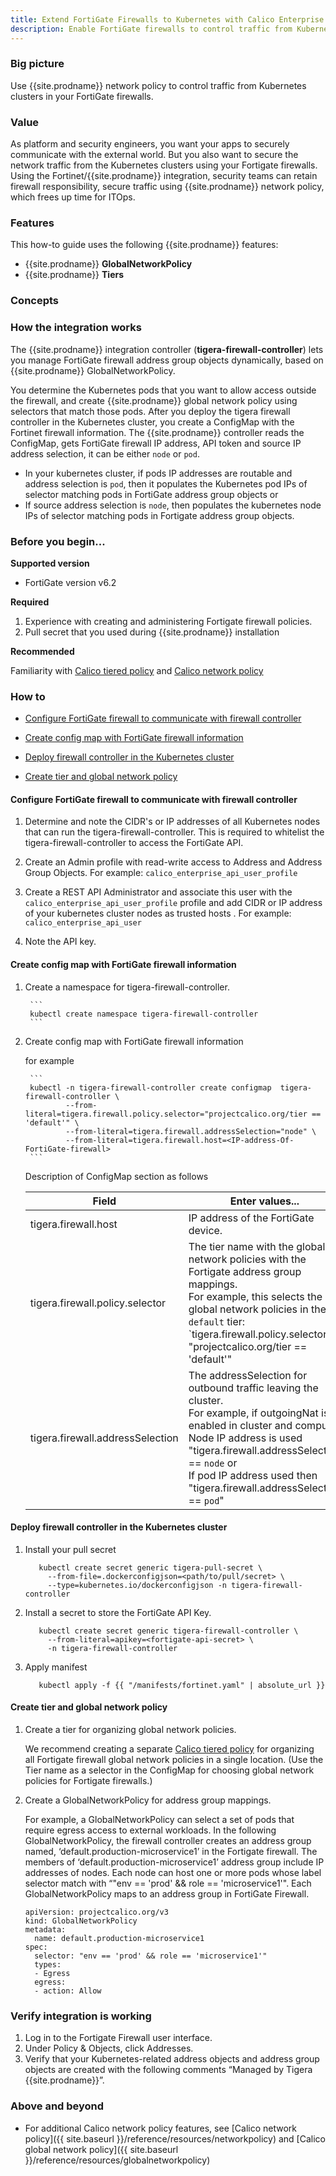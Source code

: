 ```yaml
---
title: Extend FortiGate Firewalls to Kubernetes with Calico Enterprise
description: Enable FortiGate firewalls to control traffic from Kubernetes workloads using Calico Enterprise network policy
---
```


### Big picture

Use {{site.prodname}} network policy to control traffic from Kubernetes clusters in your FortiGate firewalls.

### Value

As platform and security engineers, you want your apps to securely communicate with the external world. But you also want to secure the network traffic from the Kubernetes clusters using your Fortigate firewalls. Using the Fortinet/{{site.prodname}} integration, security teams can retain firewall responsibility, secure traffic using {{site.prodname}} network policy, which frees up time for ITOps.

### Features

This how-to guide uses the following {{site.prodname}} features:

- {{site.prodname}}  **GlobalNetworkPolicy**
- {{site.prodname}}  **Tiers**

### Concepts

### How the integration works

The {{site.prodname}} integration controller (**tigera-firewall-controller**) lets you manage FortiGate firewall address group objects dynamically, based on {{site.prodname}} GlobalNetworkPolicy.

You determine the Kubernetes pods that you want to allow access outside the firewall, and create {{site.prodname}} global network policy using selectors that match those pods. After you deploy the tigera firewall controller in the Kubernetes cluster, you create a ConfigMap with the Fortinet firewall information. The {{site.prodname}} controller reads the ConfigMap, gets FortiGate firewall IP address, API token and source IP address selection, it can be either `node` or `pod`.
- In your kubernetes cluster, if pods IP addresses are routable and address selection is `pod`, then it populates the Kubernetes pod IPs of selector matching pods in FortiGate address group objects or 
- If source address selection is `node`, then populates the kubernetes node IPs of selector matching pods in Fortigate address group objects.


### Before you begin...

**Supported version**
- FortiGate version v6.2

**Required**

1. Experience with creating and administering Fortigate firewall policies.
1. Pull secret that you used during {{site.prodname}} installation

**Recommended**

Familiarity with [Calico tiered policy]({{site.baseurl}}/security/tiered-policy) and [Calico network policy]({{site.baseurl}}/security/calico-network-policy)

### How to

- [Configure FortiGate firewall to communicate with firewall controller](#configure-fortiGate-firewall-to-communicate-with-firewall-controller)

- [Create config map with FortiGate firewall information](#create-config-map-with-fortigate-firewall-information)

- [Deploy firewall controller in the Kubernetes cluster](#deploy-firewall-controller-in-the-kubernetes-cluster)

- [Create tier and global network policy](#create-tier-and-global-network-policy)

#### Configure FortiGate firewall to communicate with firewall controller


1. Determine and note the CIDR's or IP addresses of all Kubernetes nodes that can run the tigera-firewall-controller. This is required to whitelist the tigera-firewall-controller to access the FortiGate API.

2. Create an Admin profile  with read-write access to Address and Address Group Objects. For example: `calico_enterprise_api_user_profile`

3. Create a REST API Administrator and associate this user with the `calico_enterprise_api_user_profile` profile and add CIDR or IP address of your kubernetes cluster nodes as trusted hosts . For example:  `calico_enterprise_api_user`

4. Note the API key.

#### Create config map with FortiGate firewall information


1. Create a namespace for tigera-firewall-controller.

        ```
        kubectl create namespace tigera-firewall-controller
        ```

2. Create config map with FortiGate firewall information

      for example
        
        ```
        kubectl -n tigera-firewall-controller create configmap  tigera-firewall-controller \
                --from-literal=tigera.firewall.policy.selector="projectcalico.org/tier == 'default'" \
                --from-literal=tigera.firewall.addressSelection="node" \
                --from-literal=tigera.firewall.host=<IP-address-Of-FortiGate-firewall>
        ```

      Description of ConfigMap section as follows

    | Field                            | Enter values...                                                                                                                                                                                                                                                                     |
    |----------------------------------|-------------------------------------------------------------------------------------------------------------------------------------------------------------------------------------------------------------------------------------------------------------------------------------|
    | tigera.firewall.host             | IP address of the FortiGate device.                                                                                                                                                                                                                                                 |
    | tigera.firewall.policy.selector  | The tier name with the global network policies with the Fortigate address group mappings.<br>For example, this selects the global network policies in the `default` tier:<br>`tigera.firewall.policy.selector: "projectcalico.org/tier == 'default'"                                |
    | tigera.firewall.addressSelection | The addressSelection for outbound traffic leaving the cluster.<br>For example, if outgoingNat is enabled in cluster and compute Node IP address is used "tigera.firewall.addressSelection == `node` or <br> If pod IP address used then "tigera.firewall.addressSelection == `pod`" |


#### Deploy firewall controller in the Kubernetes cluster


1. Install your pull secret

    ```
       kubectl create secret generic tigera-pull-secret \
         --from-file=.dockerconfigjson=<path/to/pull/secret> \
         --type=kubernetes.io/dockerconfigjson -n tigera-firewall-controller
    ```

2. Install a secret to store the FortiGate API Key.

    ```
       kubectl create secret generic tigera-firewall-controller \
         --from-literal=apikey=<fortigate-api-secret> \
         -n tigera-firewall-controller
    ```
3. Apply manifest

    ```
       kubectl apply -f {{ "/manifests/fortinet.yaml" | absolute_url }}
    ```

#### Create tier and global network policy


1. Create a tier for organizing global network policies.

    We recommend creating a separate [Calico tiered policy]({{site.baseurl}}/security/tiered-policy) for organizing all Fortigate firewall global network policies in a single location. (Use the Tier name as a selector in the ConfigMap for choosing global network policies for Fortigate firewalls.)

2. Create a GlobalNetworkPolicy for address group mappings.

    For example, a GlobalNetworkPolicy can select a set of pods that require egress access to external workloads. In the following GlobalNetworkPolicy, the firewall controller creates an address group named, ‘default.production-microservice1’ in the Fortigate firewall. The members of ‘default.production-microservice1’ address group include IP addresses of nodes. Each node can host one or more pods whose label selector match with “"env == 'prod' && role == 'microservice1'". Each GlobalNetworkPolicy maps to an address group in FortiGate Firewall.

    ```
    apiVersion: projectcalico.org/v3
    kind: GlobalNetworkPolicy
    metadata:
      name: default.production-microservice1
    spec:
      selector: "env == 'prod' && role == 'microservice1'"
      types:
      - Egress
      egress:
      - action: Allow
    ```

### Verify integration is working


1. Log in to the Fortigate Firewall user interface.
2. Under Policy & Objects, click Addresses.
3. Verify that your Kubernetes-related address objects and address group objects are created with the following comments “Managed by Tigera {{site.prodname}}”.


### Above and beyond


- For additional Calico network policy features, see [Calico network policy]({{ site.baseurl }}/reference/resources/networkpolicy) and [Calico global network policy]({{ site.baseurl }}/reference/resources/globalnetworkpolicy)

